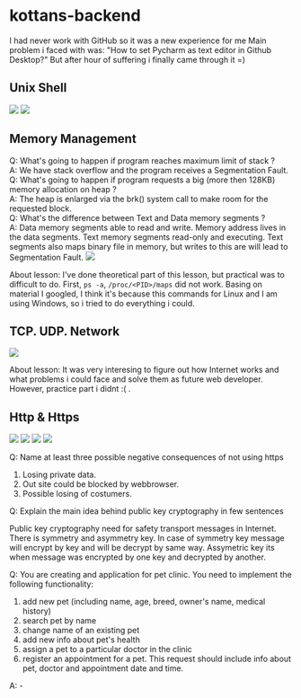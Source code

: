 # kottans-backend
 I had never work with GitHub so it was a new experience for me
 Main problem i faced with was: "How to set Pycharm as text editor in Github Desktop?"
 But after hour of suffering i finally came through it =)

## Unix Shell

<img src="https://camo.githubusercontent.com/d15521ce009a66b0edf648bc51b0c7795da56b4d/68747470733a2f2f73756e392d32312e757365726170692e636f6d2f633835303532382f763835303532383331382f3162383832382f4337762d567a526753754d2e6a7067">
<img src="https://sun9-54.userapi.com/c850728/v850728320/1de760/ubtl884FJ-0.jpg">

## Memory Management

Q: What's going to happen if program reaches maximum limit of stack ?  
A: We have stack overflow and the program receives a Segmentation Fault.  
Q: What's going to happen if program requests a big (more then 128KB) memory allocation on heap ?  
A: The heap is enlarged via the brk() system call to make room for the requested block.  
Q: What's the difference between Text and Data memory segments ?  
A: Data memory segments able to read and write.
Memory address lives in the data segments.
Text memory segments read-only and executing.
Text segments also maps binary file in memory, but writes to this are will lead to Segmentation Fault.
<img src="https://sun9-60.userapi.com/c854028/v854028086/1210d8/xay7XqUytB4.jpg">

About lesson: I've done theoretical part of this lesson, but practical was to difficult to do.
First, `ps -a`, `/proc/<PID>/maps` did not work. Basing on material I googled,
I think it's because this commands for Linux and I am using Windows, so i tried to do everything i could.

## TCP. UDP. Network

<img src="https://sun9-46.userapi.com/c850736/v850736931/1ee3d7/jafrIbE_Be4.jpg">

About lesson: It was very interesing to figure out how Internet works and what problems i could face and solve them as future web developer. However, practice part i didnt :( .

## Http & Https
<img src="https://sun9-34.userapi.com/c850732/v850732340/1eac21/-jNBiT-cHjk.jpg">
<img src="https://sun9-38.userapi.com/c855636/v855636175/129108/JJCB2RXO5O4.jpg">
<img src="https://sun9-62.userapi.com/c855636/v855636175/129111/waIGbNdC3x0.jpg">
<img src="https://sun9-21.userapi.com/c851132/v851132292/1dfc14/_AlQM_0YgKo.jpg">

Q: Name at least three possible negative consequences of not using https
   1. Losing private data.  
   2. Out site could be blocked by webbrowser.  
   3. Possible losing of costumers.  
   
   
Q: Explain the main idea behind public key cryptography in few sentences    
  
  Public key cryptography need for safety transport messages in Internet. There is symmetry and asymmetry key. In case of symmetry key message will encrypt by key and will be decrypt by same way. Assymetric key its when message was encrypted by one key and decrypted by another.  


Q: You are creating and application for pet clinic. You need to implement the following functionality:
   1. add new pet (including name, age, breed, owner's name, medical history)
   2. search pet by name  
 3. change name of an existing pet  
 4. add new info about pet's health  
 5. assign a pet to a particular doctor in the clinic  
 6. register an appointment for a pet. This request should include info about pet, doctor and appointment date and time.  
 
   
A: -

